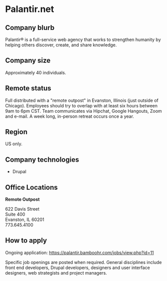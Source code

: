 # Palantir.net

## Company blurb

Palantir® is a full-service web agency that works to strengthen humanity by helping others discover, create, and share knowledge.

## Company size

Approximately 40 individuals.

## Remote status

Full distributed with a "remote outpost" in Evanston, Illinois (just outside of Chicago). Employees should try to overlap with at least six hours between 9am to 6pm CST. Team communicates via Hipchat, Google Hangouts, Zoom and e-mail. A week long, in-person retreat occurs once a year.

## Region

US only.

## Company technologies

- Drupal

## Office Locations

**Remote Outpost**

622 Davis Street<br />
Suite 400<br />
Evanston, IL 60201<br />
773.645.4100

## How to apply

Ongoing application: https://palantir.bamboohr.com/jobs/view.php?id=11

Specific job openings are posted when required. General disciplines include front end developers, Drupal developers, designers and user interface designers, web strategists and project managers. 
